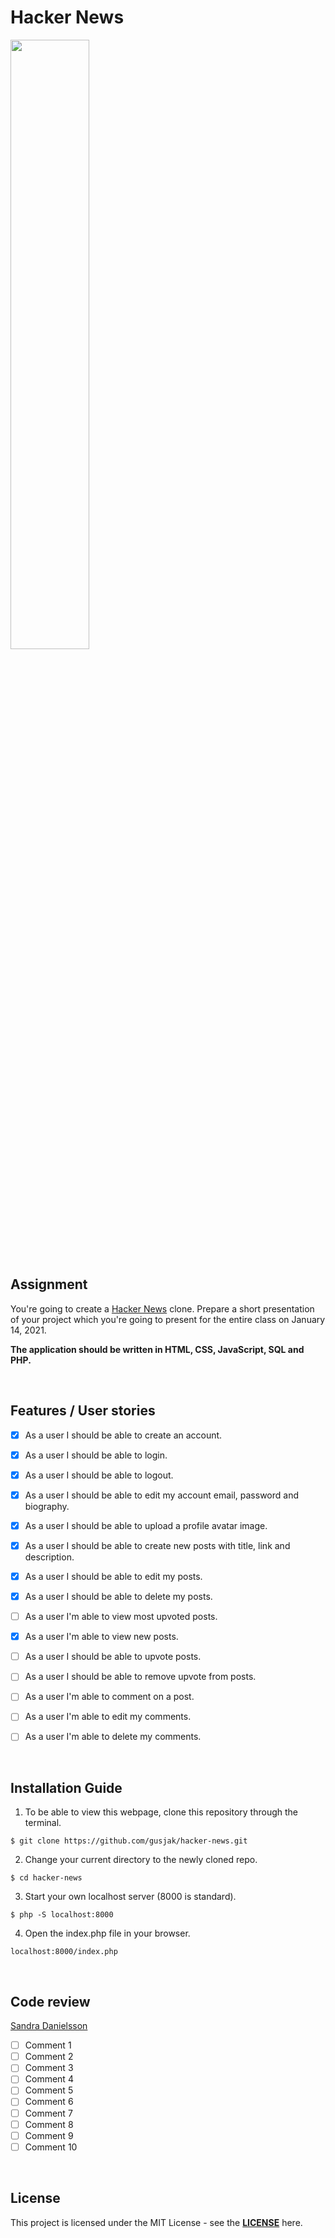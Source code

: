 # Hacker News

<img src="https://media.giphy.com/media/MM0Jrc8BHKx3y/giphy.gif" width="50%">

## Assignment

You're going to create a [Hacker News](https://news.ycombinator.com/news) clone. Prepare a short presentation of your project which you're going to present for the entire class on January 14, 2021.

**The application should be written in HTML, CSS, JavaScript, SQL and PHP.**

<br>

## Features / User stories

- [x] As a user I should be able to create an account.

- [x] As a user I should be able to login.

- [x] As a user I should be able to logout.

- [x] As a user I should be able to edit my account email, password and biography.

- [x] As a user I should be able to upload a profile avatar image.

- [x] As a user I should be able to create new posts with title, link and description.

- [x] As a user I should be able to edit my posts.

- [x] As a user I should be able to delete my posts.

- [ ] As a user I'm able to view most upvoted posts.

- [x] As a user I'm able to view new posts.

- [ ] As a user I should be able to upvote posts.

- [ ] As a user I should be able to remove upvote from posts.

- [ ] As a user I'm able to comment on a post.

- [ ] As a user I'm able to edit my comments.

- [ ] As a user I'm able to delete my comments.

<br>

## Installation Guide

1. To be able to view this webpage, clone this repository through the terminal.

```
$ git clone https://github.com/gusjak/hacker-news.git
```

2. Change your current directory to the newly cloned repo.

```
$ cd hacker-news
```

3. Start your own localhost server (8000 is standard).

```
$ php -S localhost:8000
```

4. Open the index.php file in your browser.

```
localhost:8000/index.php
```

<br>

## Code review

[Sandra Danielsson](https://github.com/San-Dan)

- [ ] Comment 1
- [ ] Comment 2
- [ ] Comment 3
- [ ] Comment 4
- [ ] Comment 5
- [ ] Comment 6
- [ ] Comment 7
- [ ] Comment 8
- [ ] Comment 9
- [ ] Comment 10

<br>

## License

This project is licensed under the MIT License - see the **[LICENSE](https://github.com/gusjak/hacker-news/blob/main/LICENSE)** here.
